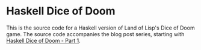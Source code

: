# Haskell Dice of Doom

This is the source code for a Haskell version of Land of Lisp's Dice 
of Doom game. The source code accompanies the blog post series, 
starting with 
[Haskell Dice of Doom - Part 1](http://derekmcloughlin.github.io/2014/09/13/Haskell-Dice-Of-Doom-Part-1/).


